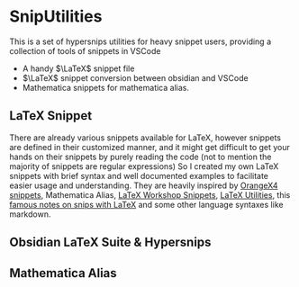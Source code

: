 # SnipUtilities

This is a set of hypersnips utilities for heavy snippet users, providing a collection of tools of snippets in VSCode

+ A handy $\LaTeX$ snippet file
+ $\LaTeX$ snippet conversion between obsidian and VSCode
+ Mathematica snippets for mathematica alias.

<!-- Is the term `Mathematica alias` used correctly? -->
<!-- How to find all mathematica alias without manual searching -->

## LaTeX Snippet

There are already various snippets available for LaTeX, however snippets are defined in their customized manner, and it might get difficult to get your hands on their snippets by purely reading the code (not to mention the majority of snippets are regular expressions) So I created my own LaTeX snippets with brief syntax and well documented examples to facilitate easier usage and understanding. They are heavily inspired by [OrangeX4 snippets](https://github.com/OrangeX4/OrangeX4-HyperSnips), Mathematica Alias, [LaTeX Workshop Snippets](https://github.com/James-Yu/LaTeX-Workshop), [LaTeX Utilities](https://github.com/tecosaur/LaTeX-Utilities/wiki/Live-Snippets), this [famous notes on snips with LaTeX](https://castel.dev/post/lecture-notes-1/) and some other language syntaxes like markdown.  

## Obsidian LaTeX Suite & Hypersnips

## Mathematica Alias

